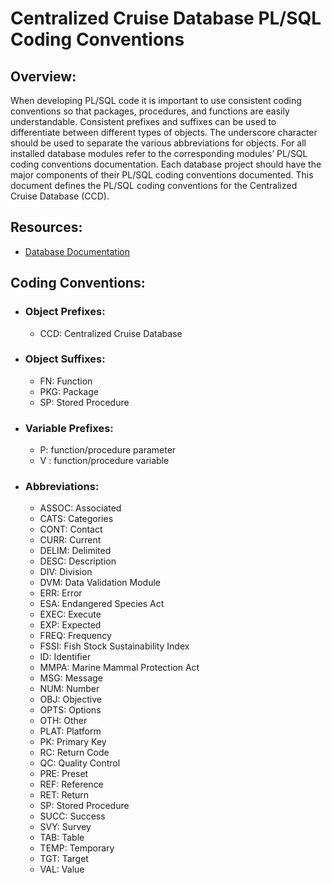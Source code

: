 # Centralized Cruise Database PL/SQL Coding Conventions

## Overview:
When developing PL/SQL code it is important to use consistent coding conventions so that packages, procedures, and functions are easily understandable. Consistent prefixes and suffixes can be used to differentiate between different types of objects. The underscore character should be used to separate the various abbreviations for objects. For all installed database modules refer to the corresponding modules’ PL/SQL coding conventions documentation. Each database project should have the major components of their PL/SQL coding conventions documented. This document defines the PL/SQL coding conventions for the Centralized Cruise Database (CCD).

## Resources:
-   [Database Documentation](./Centralized%20Cruise%20Database%20-%20Technical%20Documentation.md)

## Coding Conventions:
-   ### Object Prefixes:
    -   CCD: Centralized Cruise Database
-   ### Object Suffixes:
    -   FN: Function
    -   PKG: Package
    -   SP: Stored Procedure
-   ### Variable Prefixes:
    -   P: function/procedure parameter
    -   V : function/procedure variable
-   ### Abbreviations:
    -   ASSOC: Associated
    -   CATS: Categories
    -   CONT: Contact
    -   CURR: Current
    -   DELIM: Delimited
    -   DESC: Description
    -   DIV: Division
    -   DVM: Data Validation Module
    -   ERR: Error
    -   ESA: Endangered Species Act
    -   EXEC: Execute
    -   EXP: Expected
    -   FREQ: Frequency
    -   FSSI: Fish Stock Sustainability Index
    -   ID: Identifier
    -   MMPA: Marine Mammal Protection Act
    -   MSG: Message
    -   NUM: Number
    -   OBJ: Objective
    -   OPTS: Options
    -   OTH: Other
    -   PLAT: Platform
    -   PK: Primary Key
    -   RC: Return Code
    -   QC: Quality Control
    -   PRE: Preset
    -   REF: Reference
    -   RET: Return
    -   SP: Stored Procedure
    -   SUCC: Success
    -   SVY: Survey
    -   TAB: Table
    -   TEMP: Temporary
    -   TGT: Target
    -   VAL: Value
